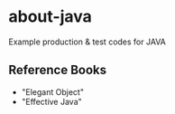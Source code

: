 # about-java

Example production & test codes for JAVA

## Reference Books

* "Elegant Object"
* "Effective Java"
